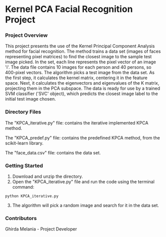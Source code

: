 # Kernel PCA Facial Recognition Project
### Project Overview
This project presents the use of the Kernel Principal Component Analysis method for facial recognition. The method trains a data set (images of faces representing pixel matrices) to find the closest image to the sample test image picked. 
In the set, each line represents the pixel vector of an image 'i'. The data file contains 10 images for each person and 40 persons, so 400-pixel vectors. The algorithm picks a test image from the data set. As the first step, it calculates the kernel matrix, centering it in the feature space. Next, it calculates the eigenvectors and eigenvalues of the K matrix, projecting them in the PCA subspace. The data is ready for use by a trained SVM classifier ('SVC' object), which predicts the closest image label to the initial test image chosen.
### Directory Files 
The "KPCA_iterative.py" file: contains the iterative implemented KPCA method.

The "KPCA_predef.py" file: contains the predefined KPCA method, from the scikit-learn library.

The "face_data.csv" file: contains the data set.
### Getting Started
1. Download and unzip the directory.
2. Open the "KPCA_iterative.py" file and run the code using the terminal command: 
```console
python KPCA_iterative.py
```
3. The algorithm will pick a random image and search for it in the data set.
### Contributors
Ghirda Melania - Project Developer
